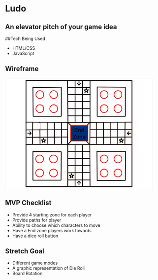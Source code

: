# Ludo

## An elevator pitch of your game idea


##Tech Being Used
* HTML/CSS
* JavaScript

## Wireframe
![Wireframe](LudoPic.png)

## MVP Checklist
* Provide 4 starting zone for each player
* Provide paths for player
* Ability to choose which characters to move 
* Have a End zone players work towards
* Have a dice roll button

## Stretch Goal
* Different game modes
* A graphic representation of Die Roll
* Board Rotation
